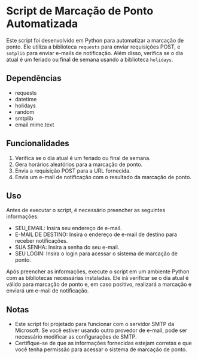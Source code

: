 # Script de Marcação de Ponto Automatizada

Este script foi desenvolvido em Python para automatizar a marcação de ponto. Ele utiliza a biblioteca `requests` para enviar requisições POST, e `smtplib` para enviar e-mails de notificação. Além disso, verifica se o dia atual é um feriado ou final de semana usando a biblioteca `holidays`.

## Dependências

- requests
- datetime
- holidays
- random
- smtplib
- email.mime.text

## Funcionalidades

1. Verifica se o dia atual é um feriado ou final de semana.
2. Gera horários aleatórios para a marcação de ponto.
3. Envia a requisição POST para a URL fornecida.
4. Envia um e-mail de notificação com o resultado da marcação de ponto.

## Uso

Antes de executar o script, é necessário preencher as seguintes informações:

- SEU_EMAIL: Insira seu endereço de e-mail.
- E-MAIL DE DESTINO: Insira o endereço de e-mail de destino para receber notificações.
- SUA SENHA: Insira a senha do seu e-mail.
- SEU LOGIN: Insira o login para acessar o sistema de marcação de ponto.

Após preencher as informações, execute o script em um ambiente Python com as bibliotecas necessárias instaladas. Ele irá verificar se o dia atual é válido para marcação de ponto e, em caso positivo, realizará a marcação e enviará um e-mail de notificação.

## Notas

- Este script foi projetado para funcionar com o servidor SMTP da Microsoft. Se você estiver usando outro provedor de e-mail, pode ser necessário modificar as configurações de SMTP.
- Certifique-se de que as informações fornecidas estejam corretas e que você tenha permissão para acessar o sistema de marcação de ponto. 
